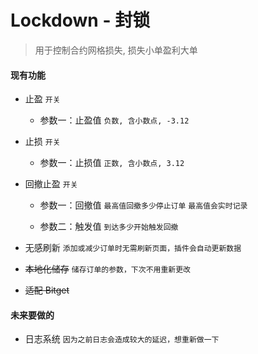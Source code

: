 # Lockdown - 封锁

> 用于控制合约网格损失, 损失小单盈利大单

#### 现有功能

-   止盈 `开关`

    -   参数一：止盈值 `负数, 含小数点, -3.12`

-   止损 `开关`

    -   参数一：止损值 `正数, 含小数点, 3.12`

-   回撤止盈 `开关`

    -   参数一：回撤值 `最高值回撤多少停止订单` `最高值会实时记录`

    -   参数二：触发值 `到达多少开始触发回撤`

-   无感刷新 `添加或减少订单时无需刷新页面，插件会自动更新数据`

-   ~~本地化储存~~ `储存订单的参数，下次不用重新更改`

-   ~~适配 Bitget~~

#### 未来要做的

-   日志系统 `因为之前日志会造成较大的延迟，想重新做一下`
